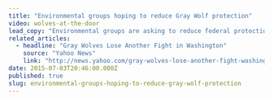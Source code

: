 ```yaml
---
title: "Environmental groups hoping to reduce Gray Wolf protection"
video: wolves-at-the-door
lead_copy: "Environmental groups are asking to reduce federal protection for the Gray Wolf. Confused as to why they'd try to reduce protection? Watch this... "
related_articles:
  - headline: "Gray Wolves Lose Another Fight in Washington"
    source: "Yahoo News"
    link: "http://news.yahoo.com/gray-wolves-lose-another-fight-washington-002333254.html;_ylt=AwrC2Q5Q8ZZVxycA5ZXQtDMD;_ylu=X3oDMTBybGY3bmpvBGNvbG8DYmYxBHBvcwMyBHZ0aWQDBHNlYwNzcg--"
date: 2015-07-03T20:46:00.000Z
published: true
slug: environmental-groups-hoping-to-reduce-gray-wolf-protection
---
```



